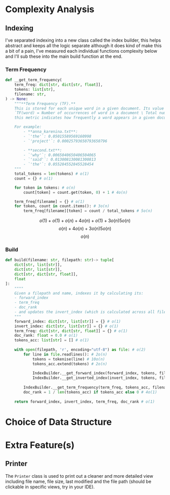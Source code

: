 # Complexity Analysis

## Indexing
I've separated indexing into a new class called the index builder, this helps abstract and keeps all the logic separate although it does kind of make this a bit of a pain, I've measured each individual functions complexity below and I'll sub these into the main build function at the end.

### Term Frequency

```python
def __get_term_frequency(
	term_freq: dict[str, dict[str, float]],
	tokens: list[str],
	filename: str,
) -> None:
	"""**Term Frequency (TF).**
    This is stored for each unique word in a given document. Its value will be between 0 and 1, calculated as follows:
    `TF(word) = Number of occurrences of word in a document \ Total number of words in the document`,
    this metric indicates how frequently a word appears in a given document.

    For example:
        - **anna_karenina.txt**:
        - `'the'`: 0.05015589569160998
        - `'project'`: 0.00025793650793650796

        - **second.txt**:
        - `'why'`: 0.0065040650406504065
        - `'said'`: 0.013008130081300813
        - `'the'`: 0.055284552845528454
    """
    total_tokens = len(tokens) # o(1)
    count = {} # o(1)

    for token in tokens: # o(n)
        count[token] = count.get(token, 0) + 1 # 4o(n)

    term_freq[filename] = {} # o(1)
    for token, count in count.items(): # 3o(n)
        term_freq[filename][token] = count / total_tokens # 5o(n)
```
$$o(1) + o(1) + o(n) + 4o(n) + o(1) + 3o(n) 5o(n)$$
$$o(n) + 4o(n) + 3o(n) 5o(n)$$
$$o(n)$$

### Build

```python
def build(filename: str, filepath: str)-> tuple[
	dict[str, list[str]],
	dict[str, list[str]],
	dict[str, dict[str, float]],
	float
]:
	""""
	Given a filepath and name, indexes it by calculating its:
	- forward_index
	- term_freq
	- doc_rank
	- and updates the invert_index (which is calculated across all files)
	"""
	forward_index: dict[str, list[str]] = {} # o(1)
	invert_index: dict[str, list[str]] = {} # o(1)
	term_freq: dict[str, dict[str, float]] = {} # o(1)
	doc_rank: float = 0.0 # o(1)
	tokens_acc: list[str] = [] # o(1)
	
	with open(filepath, 'r', encoding="utf-8") as file: # o(2)
		for line in file.readlines(): # 2o(n)
			tokens = tokenise(line) # 10o(n)
			tokens_acc.extend(tokens) # 2o(n)
			
			IndexBuilder.__get_forward_index(forward_index, tokens, filename)
			IndexBuilder.__get_inverted_index(invert_index, tokens, filename)
		
		IndexBuilder.__get_term_frequency(term_freq, tokens_acc, filename) # o(n)
		doc_rank = 1 / len(tokens_acc) if tokens_acc else 0 # 4o(1)
		
	return forward_index, invert_index, term_freq, doc_rank # o(1)
```

# Choice of Data Structure

# Extra Feature(s)
## Printer
The `Printer` class is used to print out a cleaner and more detailed view including file name, file size, last modified and the file path (should be clickable in specific views, try in your IDE).